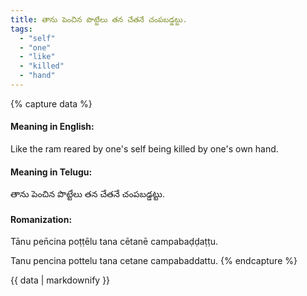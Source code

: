 ```yaml
---
title: తాను పెంచిన పొట్టేలు తన చేతనే చంపబడ్డట్టు.
tags:
  - "self"
  - "one"
  - "like"
  - "killed"
  - "hand"
---
```


{% capture data %}
#### Meaning in English:
Like the ram reared by one's self being killed by one's own hand.

#### Meaning in Telugu:
తాను పెంచిన పొట్టేలు తన చేతనే చంపబడ్డట్టు.

#### Romanization:
Tānu pen̄cina poṭṭēlu tana cētanē campabaḍḍaṭṭu.

Tanu pencina pottelu tana cetane campabaddattu.
{% endcapture %}

{{ data | markdownify }}

